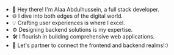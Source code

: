 - 👋 Hey there! I'm Alaa Abdulhussein, a full stack developer.
- 🌐 I dive into both edges of the digital world.
- 💡 Crafting user experiences is where I excel.
- ⚙️ Designing backend solutions is my expertise.
- 🛠️ I flourish in building comprehensive web applications.
- 🚀 Let's partner to connect the frontend and backend realms!:)


<!---
alaa-alsaadi/alaa-alsaadi is a ✨ special ✨ repository because its `README.md` (this file) appears on your GitHub profile.
You can click the Preview link to take a look at your changes.
--->
